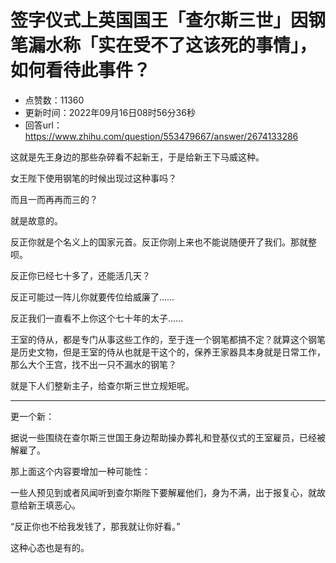 # 签字仪式上英国国王「查尔斯三世」因钢笔漏水称「实在受不了这该死的事情」，如何看待此事件？
- 点赞数：11360
- 更新时间：2022年09月16日08时56分36秒
- 回答url：https://www.zhihu.com/question/553479667/answer/2674133286
<body>
 <p data-pid="gAaFcY5U">这就是先王身边的那些杂碎看不起新王，于是给新王下马威这种。</p>
 <p data-pid="zA13Tmcz">女王陛下使用钢笔的时候出现过这种事吗？</p>
 <p data-pid="ruU-LloL">而且一而再再而三的？</p>
 <p data-pid="KzuHQgM4">就是故意的。</p>
 <p data-pid="Dw9eNhsu">反正你就是个名义上的国家元首。反正你刚上来也不能说随便开了我们。那就整呗。</p>
 <p data-pid="duoaZsLO">反正你已经七十多了，还能活几天？</p>
 <p data-pid="dwT__FLc">反正可能过一阵儿你就要传位给威廉了……</p>
 <p data-pid="tBhM36yP">反正我们一直看不上你这个七十年的太子……</p>
 <p data-pid="zYe_N3e5">王室的侍从，都是专门从事这些工作的，至于连一个钢笔都搞不定？就算这个钢笔是历史文物，但是王室的侍从也就是干这个的，保养王家器具本身就是日常工作，那么大个王宫，找不出一只不漏水的钢笔？</p>
 <p data-pid="UGU3B-Yx">就是下人们整新主子，给查尔斯三世立规矩呢。</p>
 <hr>
 <p data-pid="Pqn85wlG">更一个新：</p>
 <p data-pid="qat3S0i7">据说一些围绕在查尔斯三世国王身边帮助操办葬礼和登基仪式的王室雇员，已经被解雇了。</p>
 <p data-pid="OMaGrO2V">那上面这个内容要增加一种可能性：</p>
 <p data-pid="gQr4PfFt">一些人预见到或者风闻听到查尔斯陛下要解雇他们，身为不满，出于报复心，就故意给新王填恶心。</p>
 <p data-pid="U1Xmw-kx">“反正你也不给我发钱了，那我就让你好看。”</p>
 <p data-pid="luyx-jyQ">这种心态也是有的。</p>
</body>